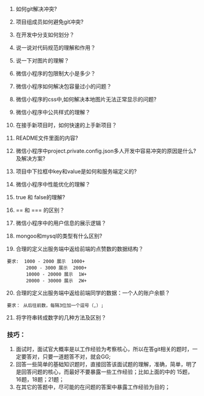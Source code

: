 1. 如何git解决冲突?

2. 项目组成员如何避免git冲突?

3. 在开发中分支如何划分？

4. 说一说对代码规范的理解和作用？

5. 说一下对图片的理解？

6. 微信小程序的包限制大小是多少？

7. 微信小程序如何解决包容量过小的问题？

8. 微信小程序的css中,如何解决本地图片无法正常显示的问题?

9. 微信小程序中公共样式的理解？

10. 在接手新项目时，如何快速的上手新项目？

11. README文件里面的内容?

12. 微信小程序中project.private.config.json多人开发中容易冲突的原因是什么?及解决方案?

13. 项目中下拉框中key和value是如何和服务端定义的?

14. 微信小程序中性能优化的理解？

15. true 和 false的理解?

16. == 和 === 的区别？

17. 微信小程序中的用户信息的展示逻辑？

18. mongoo和mysql的类型有什么区别?

19. 合理的定义出服务端中返给前端的点赞数的数据结构？
```
要求:  1000 - 2000 展示  1000+
       2000 - 3000 展示  2000+
       10000 - 20000 展示  1W+
       20000 - 30000 展示  2W+
```

20. 合理的定义出服务端中返给前端同学的数据：一个人的账户余额？
```
要求： 从后往前数，每隔3位加一个逗号（,）;
```

21. 将字符串转成数字的几种方法及区别？


### 技巧：
1. 面试时，面试官大概率是以工作经验为考察核心，所以在答git相关的题时，一定要答对，只要一道题答不对，就会GG;
2. 回答一些简单的基础知识题时，直接回答该面试题的理解，准确，简单，明了是回答问题的核心，而最好不要暴露一些工作经验；比如上面的中的 15题，16题，18题；21题；
3. 在其它的答题中，尽可能的在问题的答案中暴露工作经验为目的；